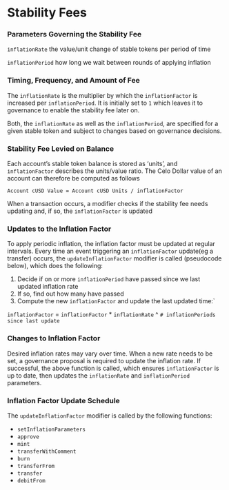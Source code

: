 # Stability Fees

### **Parameters Governing the Stability Fee**

`inflationRate` the value/unit change of stable tokens per period of time

`inflationPeriod` how long we wait between rounds of applying inflation

### **Timing, Frequency, and Amount of Fee**

The `inflationRate` is the multiplier by which the `inflationFactor` is increased per `inflationPeriod`. It is initially set to `1` which leaves it to governance to enable the stability fee later on.

Both, the `inflationRate` as well as the `inflationPeriod`, are specified for a given stable token and subject to changes based on governance decisions.

### **Stability Fee Levied on Balance**

Each account’s stable token balance is stored as ‘units’, and `inflationFactor` describes the units/value ratio. The Celo Dollar value of an account can therefore be computed as follows

`Account cUSD Value = Account cUSD Units / inflationFactor`

When a transaction occurs, a modifier checks if the stability fee needs updating and, if so, the `inflationFactor` is updated

### **Updates to the Inflation Factor**

To apply periodic inflation, the inflation factor must be updated at regular intervals. Every time an event triggering an `inflationFactor` update\(eg a transfer\) occurs, the `updateInflationFactor` modifier is called \(pseudocode below\), which does the following:

1.  Decide if on or more `inflationPeriod` have passed since we last updated inflation rate
2.  If so, find out how many have passed
3.  Compute the new `inflationFactor` and update the last updated time:`

`inflationFactor` = `inflationFactor` \* `inflationRate` ^ `# inflationPeriods since last update`

### **Changes to Inflation Factor**

Desired inflation rates may vary over time. When a new rate needs to be set, a governance proposal is required to update the inflation rate. If successful, the above function is called, which ensures `inflationFactor` is up to date, then updates the `inflationRate` and `inflationPeriod` parameters.

### **Inflation Factor Update Schedule**

The `updateInflationFactor` modifier is called by the following functions:

- `setInflationParameters`
- `approve`
- `mint`
- `transferWithComment`
- `burn`
- `transferFrom`
- `transfer`
- `debitFrom`
